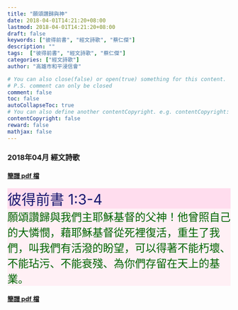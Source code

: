 ```yaml
---
title: "願頌讚歸與神"
date: 2018-04-01T14:21:20+08:00
lastmod: 2018-04-01T14:21:20+08:00
draft: false
keywords: ["彼得前書", "經文詩歌", "蔡仁傑"]
description: ""
tags:  ["彼得前書", "經文詩歌", "蔡仁傑"]
categories: ["經文詩歌"]
author: "高雄市和平浸信會"

# You can also close(false) or open(true) something for this content.
# P.S. comment can only be closed
comment: false
toc: false
autoCollapseToc: true
# You can also define another contentCopyright. e.g. contentCopyright: "This is another copyright."
contentCopyright: false
reward: false
mathjax: false
---
```


### 2018年04月 經文詩歌

#### [簡譜 pdf 檔](/pdf-h/h201804.pdf "願頌讚歸與神")

<div style="background-color:#FFDDEE"><font size="6", color="#191970">
彼得前書 1:3-4
</font>
</div>

<div style="background-color:#FFF0F5"><font size="5", color="#006400">
願頌讚歸與我們主耶穌基督的父神！他曾照自己的大憐憫，藉耶穌基督從死裡復活，重生了我們，叫我們有活潑的盼望，可以得著不能朽壞、不能玷污、不能衰殘、為你們存留在天上的基業。
</font>
</div>

#### [簡譜 pdf 檔](/pdf-h/h201804.pdf "願頌讚歸與神")